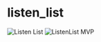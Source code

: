 # listen_list


![Listen List](https://user-images.githubusercontent.com/117469100/236645953-7c72e6cb-e8f4-40c8-8a2e-4956cb9a5d80.jpg)
![ListenList MVP](https://user-images.githubusercontent.com/117469100/236645959-ba9851d4-1b01-4089-861e-bbae97ba513d.png)
